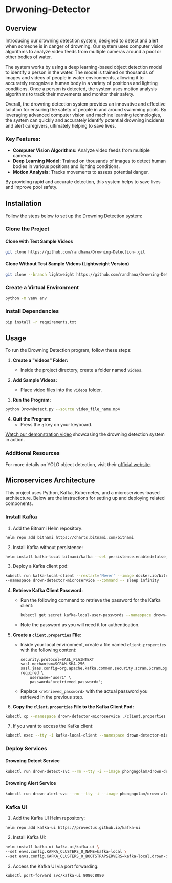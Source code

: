 # Drwoning-Detector

## Overview
Introducing our drowning detection system, designed to detect and alert when someone is in danger of drowning.
Our system uses computer vision algorithms to analyze video feeds from multiple cameras around a pool or other bodies of water.

The system works by using a deep learning-based object detection model to identify a person in the water. The model is trained on thousands of images and videos of people in water environments, allowing it to accurately recognize a human body in a variety of positions and lighting conditions. Once a person is detected, the system uses motion analysis algorithms to track their movements and monitor their safety.

Overall, the drowning detection system provides an innovative and effective solution for ensuring the safety of people in and around swimming pools. By leveraging advanced computer vision and machine learning technologies, the system can quickly and accurately identify potential drowning incidents and alert caregivers, ultimately helping to save lives.

### Key Features:
- **Computer Vision Algorithms:** Analyze video feeds from multiple cameras.
- **Deep Learning Model:** Trained on thousands of images to detect human bodies in various positions and lighting conditions.
- **Motion Analysis:** Tracks movements to assess potential danger.

By providing rapid and accurate detection, this system helps to save lives and improve pool safety.


## Installation

Follow the steps below to set up the Drowning Detection system:

### Clone the Project
#### Clone with Test Sample Videos
```bash
git clone https://github.com/randhana/Drowning-Detection-.git
```

#### Clone Without Test Sample Videos (Lightweight Version)
```bash
git clone --branch lightweight https://github.com/randhana/Drowning-Detection-.git
```

### Create a Virtual Environment
```bash
python -m venv env
```

### Install Dependencies
```bash
pip install -r requirements.txt
```

## Usage

To run the Drowning Detection program, follow these steps:

1. **Create a "videos" Folder:**
   - Inside the project directory, create a folder named `videos`.

2. **Add Sample Videos:**
   - Place video files into the `videos` folder.

3. **Run the Program:**
```bash
python DrownDetect.py --source video_file_name.mp4
```

4. **Quit the Program:**
   - Press the `q` key on your keyboard.

[Watch our demonstration video](https://youtu.be/99GdhIozAQ8) showcasing the drowning detection system in action.

### Additional Resources

For more details on YOLO object detection, visit their [official website](https://pjreddie.com/darknet/yolo/).

## Microservices Architecture

This project uses Python, Kafka, Kubernetes, and a microservices-based architecture. Below are the instructions for setting up and deploying related components.

### Install Kafka
1. Add the Bitnami Helm repository:
```bash
helm repo add bitnami https://charts.bitnami.com/bitnami
```

2. Install Kafka without persistence:
```bash
helm install kafka-local bitnami/kafka --set persistence.enabled=false,zookeeper.persistence.enabled=false
```

3. Deploy a Kafka client pod:
```bash
kubectl run kafka-local-client --restart='Never' --image docker.io/bitnami/kafka:3.3.1-debian-11-r19 \
--namespace drown-detector-microservice --command -- sleep infinity
```

4. **Retrieve Kafka Client Password:**
   - Run the following command to retrieve the password for the Kafka client:
     ```bash
     kubectl get secret kafka-local-user-passwords --namespace drown-detector-microservice -o jsonpath='{.data.client-passwords}' | base64 -d
     ```
   - Note the password as you will need it for authentication.

5. **Create a `client.properties` File:**
   - Inside your local environment, create a file named `client.properties` with the following content:
     ```
     security.protocol=SASL_PLAINTEXT
     sasl.mechanism=SCRAM-SHA-256
     sasl.jaas.config=org.apache.kafka.common.security.scram.ScramLoginModule required \
         username="user1" \
         password="<retrieved_password>";
     ```
   - Replace `<retrieved_password>` with the actual password you retrieved in the previous step.

6. **Copy the `client.properties` File to the Kafka Client Pod:**
```bash
kubectl cp --namespace drown-detector-microservice ./client.properties kafka-local-client:/tmp/client.properties
```

7. If you want to access the Kafka client:
```bash
kubectl exec --tty -i kafka-local-client --namespace drown-detector-microservice -- bash
```

### Deploy Services
#### Drowning Detect Service
```bash
kubectl run drown-detect-svc --rm --tty -i --image phongngolam/drown-detect-service --restart Never --namespace drown-detector-microservice
```
 
#### Drowning Alert Service
```bash
kubectl run drown-alert-svc --rm --tty -i --image phongngolam/drown-alert-service --restart Never --namespace drown-detector-microservice
```

### Kafka UI
1. Add the Kafka UI Helm repository:
```bash
helm repo add kafka-ui https://provectus.github.io/kafka-ui
```

2. Install Kafka UI:
```bash
helm install kafka-ui kafka-ui/kafka-ui \
--set envs.config.KAFKA_CLUSTERS_0_NAME=kafka-local \
--set envs.config.KAFKA_CLUSTERS_0_BOOTSTRAPSERVERS=kafka-local.drown-detector-microservice.svc.cluster.local:9092
```

3. Access the Kafka UI via port forwarding:
```bash
kubectl port-forward svc/kafka-ui 8080:8080
```